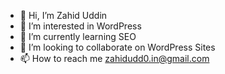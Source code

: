 - 👋 Hi, I’m Zahid Uddin
- 👀 I’m interested in WordPress
- 🌱 I’m currently learning SEO
- 💞️ I’m looking to collaborate on WordPress Sites
- 📫 How to reach me zahidudd0.in@gmail.com

<!---
ZahidUddin/ZahidUddin is a ✨ special ✨ repository because its `README.md` (this file) appears on your GitHub profile.
You can click the Preview link to take a look at your changes.
--->

